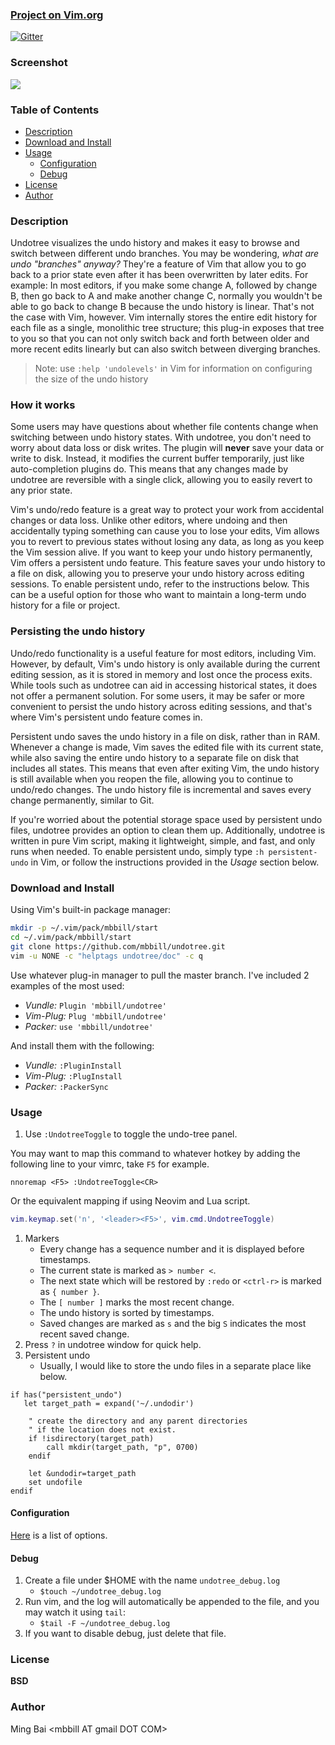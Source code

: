 ### [Project on Vim.org](http://www.vim.org/scripts/script.php?script_id=4177)

[![Gitter](https://badges.gitter.im/Join%20Chat.svg)](https://gitter.im/mbbill/undotree?utm_source=badge&utm_medium=badge&utm_campaign=pr-badge&utm_content=badge)

### Screenshot

![](doc/_static/undotree.png)

### Table of Contents

<!-- TOC -->

- [Description](#description)
- [Download and Install](#download-and-install)
- [Usage](#usage)
    - [Configuration](#configuration)
    - [Debug](#debug)
- [License](#license)
- [Author](#author)

<!-- /TOC -->

### Description

Undotree visualizes the undo history and makes it easy to browse and switch between different undo branches. You may be wondering, _what are undo "branches" anyway?_ They're a feature of Vim that allow you to go back to a prior state even after it has been overwritten by later edits. For example: In most editors, if you make some change A, followed by change B, then go back to A and make another change C, normally you wouldn't be able to go back to change B because the undo history is linear. That's not the case with Vim, however. Vim internally stores the entire edit history for each file as a single, monolithic tree structure; this plug-in exposes that tree to you so that you can not only switch back and forth between older and more recent edits linearly but can also switch between diverging branches.

> Note: use `:help 'undolevels'` in Vim for information on configuring the size of the undo history


### How it works

Some users may have questions about whether file contents change when switching between undo history states. With undotree, you don't need to worry about data loss or disk writes. The plugin will **never** save your data or write to disk. Instead, it modifies the current buffer temporarily, just like auto-completion plugins do. This means that any changes made by undotree are reversible with a single click, allowing you to easily revert to any prior state.

Vim's undo/redo feature is a great way to protect your work from accidental changes or data loss. Unlike other editors, where undoing and then accidentally typing something can cause you to lose your edits, Vim allows you to revert to previous states without losing any data, as long as you keep the Vim session alive. If you want to keep your undo history permanently, Vim offers a persistent undo feature. This feature saves your undo history to a file on disk, allowing you to preserve your undo history across editing sessions. To enable persistent undo, refer to the instructions below. This can be a useful option for those who want to maintain a long-term undo history for a file or project.

### Persisting the undo history

Undo/redo functionality is a useful feature for most editors, including Vim. However, by default, Vim's undo history is only available during the current editing session, as it is stored in memory and lost once the process exits. While tools such as undotree can aid in accessing historical states, it does not offer a permanent solution. For some users, it may be safer or more convenient to persist the undo history across editing sessions, and that's where Vim's persistent undo feature comes in.

Persistent undo saves the undo history in a file on disk, rather than in RAM. Whenever a change is made, Vim saves the edited file with its current state, while also saving the entire undo history to a separate file on disk that includes all states. This means that even after exiting Vim, the undo history is still available when you reopen the file, allowing you to continue to undo/redo changes. The undo history file is incremental and saves every change permanently, similar to Git.

If you're worried about the potential storage space used by persistent undo files, undotree provides an option to clean them up. Additionally, undotree is written in pure Vim script, making it lightweight, simple, and fast, and only runs when needed. To enable persistent undo, simply type `:h persistent-undo` in Vim, or follow the instructions provided in the *Usage* section below.

### Download and Install

Using Vim's built-in package manager:

```sh
mkdir -p ~/.vim/pack/mbbill/start
cd ~/.vim/pack/mbbill/start
git clone https://github.com/mbbill/undotree.git
vim -u NONE -c "helptags undotree/doc" -c q
```

Use whatever plug-in manager to pull the master branch. I've included 2 examples of the most used:

- *Vundle:* `Plugin 'mbbill/undotree'`
- *Vim-Plug:* `Plug 'mbbill/undotree'`
- *Packer:* `use 'mbbill/undotree'`

And install them with the following:

- *Vundle:* `:PluginInstall`
- *Vim-Plug:* `:PlugInstall`
- *Packer:* `:PackerSync`

### Usage

  1. Use `:UndotreeToggle` to toggle the undo-tree panel. 

  You may want to map this command to whatever hotkey by adding the following line to your vimrc, take `F5` for example.

```vim
nnoremap <F5> :UndotreeToggle<CR>
```

  Or the equivalent mapping if using Neovim and Lua script.

```lua
vim.keymap.set('n', '<leader><F5>', vim.cmd.UndotreeToggle)
```

  1. Markers
     * Every change has a sequence number and it is displayed before timestamps.
     * The current state is marked as `> number <`.
     * The next state which will be restored by `:redo` or `<ctrl-r>` is marked as `{ number }`.
     * The `[ number ]` marks the most recent change.
     * The undo history is sorted by timestamps.
     * Saved changes are marked as `s` and the big `S` indicates the most recent saved change.
  2. Press `?` in undotree window for quick help.
  3. Persistent undo
     * Usually, I would like to store the undo files in a separate place like below.

```vim
if has("persistent_undo")
   let target_path = expand('~/.undodir')

    " create the directory and any parent directories
    " if the location does not exist.
    if !isdirectory(target_path)
        call mkdir(target_path, "p", 0700)
    endif

    let &undodir=target_path
    set undofile
endif
```

#### Configuration

[Here](https://github.com/mbbill/undotree/blob/master/plugin/undotree.vim#L15) is a list of options.

#### Debug

  1. Create a file under $HOME with the name `undotree_debug.log`
     * `$touch ~/undotree_debug.log`
  2. Run vim, and the log will automatically be appended to the file, and you may watch it using `tail`:
     * `$tail -F ~/undotree_debug.log`
  3. If you want to disable debug, just delete that file.

### License

**BSD**

### Author

Ming Bai  &lt;mbbill AT gmail DOT COM&gt;
